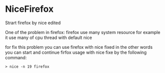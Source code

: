 # NiceFirefox
Strart firefox by nice edited

One of the problem in firefox:
firefox use many system resource for example it use many of cpu thread with default nice

for fix this problem you can use firefox with nice fixed
in the other words you can start and continue firfox usage with nice fixe by the following command:

```
> nice -n 19 firefox
```
